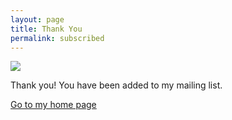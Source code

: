 ```yaml
---
layout: page
title: Thank You
permalink: subscribed
---
```


<img src="https://r.mailjet.com/w/w-confirmation-page-mail.png" class="no-border"/>

Thank you! You have been added to my mailing list. 

[Go to my home page](/)
